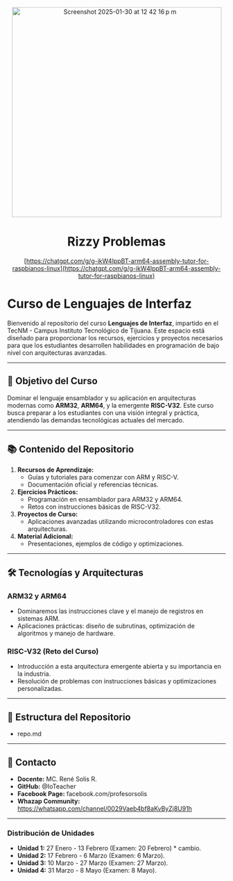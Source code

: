 <div align="center">

<img width="483" alt="Screenshot 2025-01-30 at 12 42 16 p m" src="https://github.com/user-attachments/assets/6fc58cbd-e94e-445e-b746-35faa323da43" />

# Rizzy Problemas  
[https://chatgpt.com/g/g-ikW4IppBT-arm64-assembly-tutor-for-raspbianos-linux](https://chatgpt.com/g/g-ikW4IppBT-arm64-assembly-tutor-for-raspbianos-linux)

</div>

# Curso de Lenguajes de Interfaz

Bienvenido al repositorio del curso **Lenguajes de Interfaz**, impartido en el TecNM - Campus Instituto Tecnológico de Tijuana. Este espacio está diseñado para proporcionar los recursos, ejercicios y proyectos necesarios para que los estudiantes desarrollen habilidades en programación de bajo nivel con arquitecturas avanzadas.

---

## 🌟 **Objetivo del Curso**
Dominar el lenguaje ensamblador y su aplicación en arquitecturas modernas como **ARM32**, **ARM64**, y la emergente **RISC-V32**. Este curso busca preparar a los estudiantes con una visión integral y práctica, atendiendo las demandas tecnológicas actuales del mercado.

---

## 📚 **Contenido del Repositorio**
1. **Recursos de Aprendizaje:**
   - Guías y tutoriales para comenzar con ARM y RISC-V.
   - Documentación oficial y referencias técnicas.
2. **Ejercicios Prácticos:**
   - Programación en ensamblador para ARM32 y ARM64.
   - Retos con instrucciones básicas de RISC-V32.
3. **Proyectos de Curso:**
   - Aplicaciones avanzadas utilizando microcontroladores con estas arquitecturas.
4. **Material Adicional:**
   - Presentaciones, ejemplos de código y optimizaciones.

---

## 🛠️ **Tecnologías y Arquitecturas**
### ARM32 y ARM64
- Dominaremos las instrucciones clave y el manejo de registros en sistemas ARM.
- Aplicaciones prácticas: diseño de subrutinas, optimización de algoritmos y manejo de hardware.

### RISC-V32 (Reto del Curso)
- Introducción a esta arquitectura emergente abierta y su importancia en la industria.
- Resolución de problemas con instrucciones básicas y optimizaciones personalizadas.

---

## 📂 **Estructura del Repositorio**
- repo.md

---

## 📧 **Contacto**
- **Docente:** MC. René Solis R.
- **GitHub:** @IoTeacher
- **Facebook Page:** facebook.com/profesorsolis
- **Whazap Community:** https://whatsapp.com/channel/0029Vaeb4bf8aKvByZj8U91h

---

### Distribución de Unidades
- **Unidad 1:** 27 Enero - 13 Febrero (Examen: 20 Febrero) * cambio.  
- **Unidad 2:** 17 Febrero - 6 Marzo (Examen: 6 Marzo).  
- **Unidad 3:** 10 Marzo - 27 Marzo (Examen: 27 Marzo).  
- **Unidad 4:** 31 Marzo - 8 Mayo (Examen: 8 Mayo).  
